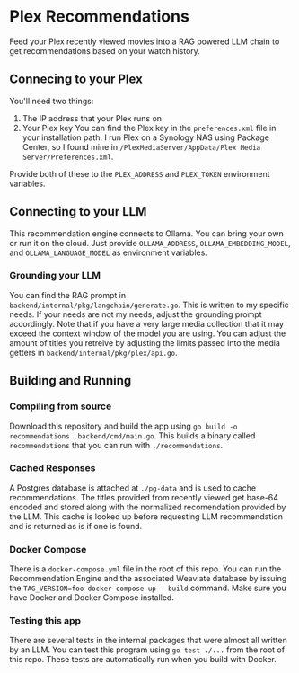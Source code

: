 # Plex Recommendations
Feed your Plex recently viewed movies into a RAG powered LLM chain to get recommendations based on your watch history.

## Connecing to your Plex
You'll need two things:
1. The IP address that your Plex runs on
2. Your Plex key
You can find the Plex key in the `preferences.xml` file in your installation path.
I run Plex on a Synology NAS using Package Center, so I found mine in 
`/PlexMediaServer/AppData/Plex Media Server/Preferences.xml`. 

Provide both of these to the `PLEX_ADDRESS` and `PLEX_TOKEN` environment variables.

## Connecting to your LLM
This recommendation engine connects to Ollama. You can bring your own or 
run it on the cloud. Just provide `OLLAMA_ADDRESS`, `OLLAMA_EMBEDDING_MODEL`, and `OLLAMA_LANGUAGE_MODEL` as 
environment variables. 

### Grounding your LLM
You can find the RAG prompt in `backend/internal/pkg/langchain/generate.go`. This is 
written to my specific needs. If your needs are not my needs, adjust the 
grounding prompt accordingly. Note that if you have a very large media collection
that it may exceed the context window of the model you are using. You can 
adjust the amount of titles you retreive by adjusting the limits passed into
the media getters in `backend/internal/pkg/plex/api.go`. 

## Building and Running
### Compiling from source
Download this repository and build the app using 
`go build -o recommendations .backend/cmd/main.go`. This builds a binary called
`recommendations` that you can run with `./recommendations`. 

### Cached Responses
A Postgres database is attached at `./pg-data` and is used to cache recommendations. 
The titles provided from recently viewed get base-64 encoded and stored along
with the normalized recomendation provided by the LLM. This cache is looked up 
before requesting LLM recommendation and is returned as is if one is found.


### Docker Compose
There is a `docker-compose.yml` file in the root of this repo. You can run
the Recommendation Engine and the associated Weaviate database by issuing the
`TAG_VERSION=foo docker compose up --build` command. Make sure you have 
Docker and Docker Compose installed. 

### Testing this app
There are several tests in the internal packages that were almost all written by 
an LLM. You can test this program using `go test ./...` from the root of this repo. These tests are automatically run when you build with Docker.